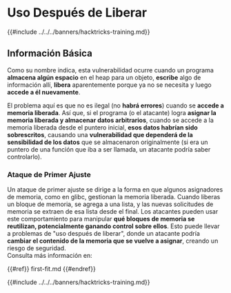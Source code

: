 # Uso Después de Liberar

{{#include ../../../banners/hacktricks-training.md}}

## Información Básica

Como su nombre indica, esta vulnerabilidad ocurre cuando un programa **almacena algún espacio** en el heap para un objeto, **escribe** algo de información allí, **libera** aparentemente porque ya no se necesita y luego **accede a él nuevamente**.

El problema aquí es que no es ilegal (no **habrá errores**) cuando se **accede a memoria liberada**. Así que, si el programa (o el atacante) logra **asignar la memoria liberada y almacenar datos arbitrarios**, cuando se accede a la memoria liberada desde el puntero inicial, **esos datos habrían sido sobrescritos**, causando una **vulnerabilidad que dependerá de la sensibilidad de los datos** que se almacenaron originalmente (si era un puntero de una función que iba a ser llamada, un atacante podría saber controlarlo).

### Ataque de Primer Ajuste

Un ataque de primer ajuste se dirige a la forma en que algunos asignadores de memoria, como en glibc, gestionan la memoria liberada. Cuando liberas un bloque de memoria, se agrega a una lista, y las nuevas solicitudes de memoria se extraen de esa lista desde el final. Los atacantes pueden usar este comportamiento para manipular **qué bloques de memoria se reutilizan, potencialmente ganando control sobre ellos**. Esto puede llevar a problemas de "uso después de liberar", donde un atacante podría **cambiar el contenido de la memoria que se vuelve a asignar**, creando un riesgo de seguridad.\
Consulta más información en:

{{#ref}}
first-fit.md
{{#endref}}

{{#include ../../../banners/hacktricks-training.md}}
